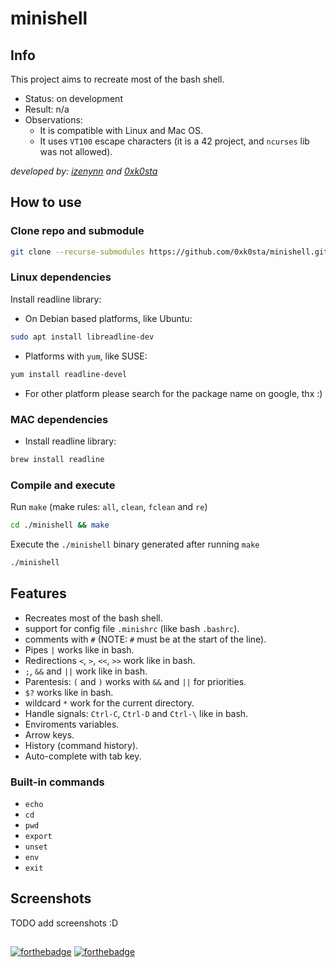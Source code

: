 # minishell

## Info

This project aims to recreate most of the bash shell.

- Status: on development
- Result: n/a
- Observations:
	- It is compatible with Linux and Mac OS.
	- It uses `VT100` escape characters (it is a 42 project, and `ncurses` lib was not allowed).

*developed by: [izenynn](https://github.com/izenynn) and [0xk0sta](https://github.com/0xk0sta)*

## How to use

### Clone repo and submodule

```sh
git clone --recurse-submodules https://github.com/0xk0sta/minishell.git
```

### Linux dependencies

Install readline library:

- On Debian based platforms, like Ubuntu:

```sh
sudo apt install libreadline-dev
```

- Platforms with `yum`, like SUSE:

```sh
yum install readline-devel
```

- For other platform please search for the package name on google, thx :)

### MAC dependencies

- Install readline library:

```sh
brew install readline
```

### Compile and execute

Run `make` (make rules: `all`, `clean`, `fclean` and `re`)

```sh
cd ./minishell && make
```

Execute the `./minishell` binary generated after running `make`

```sh
./minishell
```

## Features

- Recreates most of the bash shell.
- support for config file `.minishrc` (like bash `.bashrc`).
- comments with `#` (NOTE: `#` must be at the start of the line).
- Pipes `|` works like in bash.
- Redirections `<`, `>`, `<<`, `>>` work like in bash.
- `;`, `&&` and `||` work like in bash.
- Parentesis: `(` and `)` works with `&&` and `||` for priorities.
- `$?` works like in bash.
- wildcard `*` work for the current directory.
- Handle signals: `Ctrl-C`, `Ctrl-D` and `Ctrl-\` like in bash.
- Enviroments variables.
- Arrow keys.
- History (command history).
- Auto-complete with tab key.

### Built-in commands

- `echo`
- `cd`
- `pwd`
- `export`
- `unset`
- `env`
- `exit`

## Screenshots

TODO add screenshots :D

##
[![forthebadge](https://forthebadge.com/images/badges/made-with-c.svg)](https://forthebadge.com)
[![forthebadge](https://forthebadge.com/images/badges/you-didnt-ask-for-this.svg)](https://forthebadge.com)
